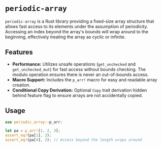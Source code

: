 # `periodic-array`

`periodic-array` is a Rust library providing a fixed-size array structure that allows fast access to its elements under the assumption of periodicity. Accessing an index beyond the array's bounds will wrap around to the beginning, effectively treating the array as cyclic or infinite.

## Features

- **Performance:** Utilizes unsafe operations (`get_unchecked` and `get_unchecked_mut`) for fast access without bounds checking. The modulo operation ensures there is never an out-of-bounds access.
- **Macro Support:** Includes the `p_arr!` macro for easy and readable array creation.
- **Conditional Copy Derivation:** Optional `Copy` trait derivation hidden behind feature flag to ensure arrays are not accidentally copied.

## Usage

```rust
use periodic_array::p_arr;

let pa = p_arr![1, 2, 3];
assert_eq!(pa[1], 2);
assert_eq!(pa[4], 2); // Access beyond the length wraps around
